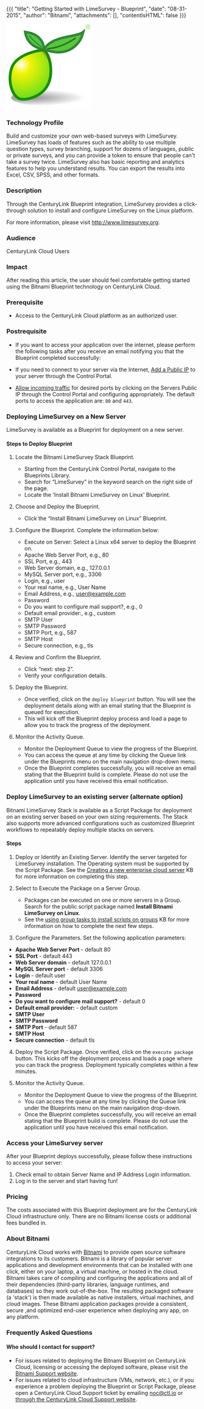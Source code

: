 {{{
  "title": "Getting Started with LimeSurvey - Blueprint",
  "date": "08-31-2015",
  "author": "Bitnami",
  "attachments": [],
  "contentIsHTML": false
}}}

![LimeSurvey Logo](../../images/limesurvery-logo.png)

### Technology Profile

Build and customize your own web-based surveys with LimeSurvey. LimeSurvey has loads of features such as the ability to use multiple question types, survey branching, support for dozens of languages, public or private surveys, and you can provide a token to ensure that people can't take a survey twice. LimeSurvey also has basic reporting and analytics features to help you understand results. You can export the results into Excel, CSV, SPSS, and other formats.

### Description

Through the CenturyLink Blueprint integration, LimeSurvey provides a click-through solution to install and configure LimeSurvey on the Linux platform.

For more information, please visit http://www.limesurvey.org.


### Audience
CenturyLink Cloud Users

### Impact
After reading this article, the user should feel comfortable getting started using the Bitnami Blueprint technology on CenturyLink Cloud.


### Prerequisite
* Access to the CenturyLink Cloud platform as an authorized user.

### Postrequisite

* If you want to access your application over the internet, please perform the following tasks after you receive an email notifying you that the Blueprint completed successfully:

* If you need to connect to your server via the Internet, [Add a Public IP](../../Network/how-to-add-public-ip-to-virtual-machine.md) to your server through the Control Portal.

* [Allow incoming traffic](../../Network/how-to-add-public-ip-to-virtual-machine.md) for desired ports by clicking on the Servers Public IP through the Control Portal and configuring appropriately. The default ports to access the application are: `80` and `443`.

### Deploying LimeSurvey on a New Server
LimeSurvey is available as a Blueprint for deployment on a new server.

#### Steps to Deploy Blueprint
1. Locate the Bitnami LimeSurvey Stack Blueprint.
   * Starting from the CenturyLink Control Portal, navigate to the Blueprints Library.
   * Search for “LimeSurvey” in the keyword search on the right side of the page.
   * Locate the 'Install Bitnami LimeSurvey on Linux' Blueprint.

2. Choose and Deploy the Blueprint.
   * Click the “Install Bitnami LimeSurvey on Linux” Blueprint.

3. Configure the Blueprint.
Complete the information below:

   * Execute on Server: Select a Linux x64 server to deploy the Blueprint on.
   * Apache Web Server Port, e.g., 80
   * SSL Port, e.g., 443
   * Web Server domain, e.g., 127.0.0.1
   * MySQL Server port, e.g., 3306
   * Login, e.g., user
   * Your real name, e.g., User Name
   * Email Address, e.g., user@example.com
   * Password
   * Do you want to configure mail support?, e.g., 0
   * Default email provider:, e.g., custom
   * SMTP User
   * SMTP Password
   * SMTP Port, e.g., 587
   * SMTP Host
   * Secure connection, e.g., tls

4. Review and Confirm the Blueprint.
   * Click “next: step 2”.
   * Verify your configuration details.

5. Deploy the Blueprint.
   * Once verified, click on the `deploy blueprint` button. You will see the deployment details along with an email stating that the Blueprint is queued for execution.
   * This will kick off the Blueprint deploy process and load a page to allow you to track the progress of the deployment.

6. Monitor the Activity Queue.
   * Monitor the Deployment Queue to view the progress of the Blueprint.
   * You can access the queue at any time by clicking the Queue link under the Blueprints menu on the main navigation drop-down menu.
   * Once the Blueprint completes successfully, you will receive an email stating that the Blueprint build is complete. Please do not use the application until you have received this email notification.

### Deploy LimeSurvey to an existing server (alternate option)

Bitnami LimeSurvey Stack is available as a Script Package for deployment on an existing server based on your own sizing requirements. The Stack also supports more advanced configurations such as customized Blueprint workflows to repeatably deploy multiple stacks on servers.

#### Steps

1. Deploy or Identify an Existing Server.
Identify the server targeted for LimeSurvey installation. The Operating system must be supported by the Script Package. See the [Creating a new enterprise cloud server](../../Servers/creating-a-new-enterprise-cloud-server.md) KB for more information on completing this step.

2. Select to Execute the Package on a Server Group.
   * Packages can be executed on one or more servers in a Group. Search for the public script package named **Install Bitnami LimeSurvey on Linux**.
   * See the [using group tasks to install scripts on groups](../../Servers/using-group-tasks-to-install-software-and-run-scripts-on-groups.md) KB for more information on how to complete the next few steps.

3. Configure the Parameters.
Set the following application parameters:

  * **Apache Web Server Port** - default 80
  * **SSL Port** - default 443
  * **Web Server domain** - default 127.0.0.1
  * **MySQL Server port** - default 3306
  * **Login** - default user
  * **Your real name** - default User Name
  * **Email Address** - default user@example.com
  * **Password**
  * **Do you want to configure mail support?** - default 0
  * **Default email provider:** - default custom
  * **SMTP User**
  * **SMTP Password**
  * **SMTP Port** - default 587
  * **SMTP Host**
  * **Secure connection** - default tls

4. Deploy the Script Package.
Once verified, click on the `execute package` button. This kicks off the deployment process and loads a page where you can track the progress. Deployment typically completes within a few minutes.

5. Monitor the Activity Queue.
   * Monitor the Deployment Queue to view the progress of the Blueprint.
   * You can access the queue at any time by clicking the Queue link under the Blueprints menu on the main navigation drop-down.
   * Once the Blueprint completes successfully, you will receive an email stating that the Blueprint build is complete. Please do not use the application until you have received this email notification.

### Access your LimeSurvey server
After your Blueprint deploys successfully, please follow these instructions to access your server:

1. Check email to obtain Server Name and IP Address Login information.
2. Log in to the server and start having fun!

### Pricing
The costs associated with this Blueprint deployment are for the CenturyLink Cloud infrastructure only. There are no Bitnami license costs or additional fees bundled in.

### About Bitnami
CenturyLink Cloud works with [Bitnami](http://www.bitnami.com) to provide open source software integrations to its customers. Bitnami is a library of popular server applications and development environments that can be installed with one click, either on your laptop, a virtual machine, or hosted in the cloud. Bitnami takes care of compiling and configuring the applications and all of their dependencies (third-party libraries, language runtimes, and databases) so they work out-of-the-box. The resulting packaged software (a 'stack') is then made available as native installers, virtual machines, and cloud images. These Bitnami application packages provide a consistent, secure ,and optimized end-user experience when deploying any app, on any platform.

### Frequently Asked Questions

#### Who should I contact for support?
* For issues related to deploying the Bitnami Blueprint on CenturyLink Cloud, licensing or accessing the deployed software, please visit the [Bitnami Support website](http://www.bitnami.com/support).
* For issues related to cloud infrastructure (VMs, network, etc.), or if you experience a problem deploying the Blueprint or Script Package, please open a CenturyLink Cloud Support ticket by emailing [noc@ctl.io](mailto:noc@ctl.io) or [through the CenturyLink Cloud Support website](https://t3n.zendesk.com/tickets/new).
